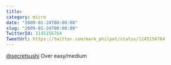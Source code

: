 ```yaml
---
title: 
category: micro
date: "2009-01-24T00:00:00"
slug: "2009-01-24T00:00:00"
TwitterId: 1145156764
TweetUrl: https://twitter.com/mark_philpot/status/1145156764
---
```


[@secretsushi](https://twitter.com/secretsushi) Over easy/medium
